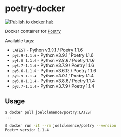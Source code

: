 # poetry-docker

[![Publish to docker hub](https://github.com/JoelClemence/poetry-docker/actions/workflows/push.yaml/badge.svg)](https://github.com/JoelClemence/poetry-docker/actions/workflows/push.yaml)

Docker container for [Poetry](https://python-poetry.org/)

Available tags:

- `LATEST` - Python v3.9.1 / Poetry 1.1.6
- `py3.9-1.1.6` - Python v3.9.1 / Poetry 1.1.6
- `py3.8-1.1.6` - Python v3.8.6 / Poetry 1.1.6
- `py3.7-1.1.6` - Python v3.7.9 / Poetry 1.1.6
- `py3.6-1.1.6` - Python v3.6.13 / Poetry 1.1.6
- `py3.9-1.1.4` - Python v3.9.1 / Poetry 1.1.4
- `py3.8-1.1.4` - Python v3.8.6 / Poetry 1.1.4
- `py3.7-1.1.4` - Python v3.7.9 / Poetry 1.1.4

## Usage

```bash
$ docker pull joelclemence/poetry:LATEST
...

$ docker run -it --rm joelclemence/poetry --version
Poetry version 1.1.4
```